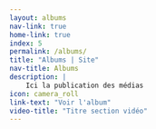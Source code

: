 ```yaml
---
layout: albums
nav-link: true
home-link: true
index: 5
permalink: /albums/
title: "Albums | Site"
nav-title: Albums
description: | 
    Ici la publication des médias
icon: camera_roll
link-text: "Voir l'album"
video-title: "Titre section vidéo"
---
```

